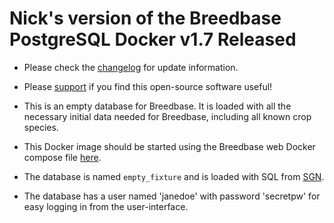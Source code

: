 # Nick's version of the Breedbase PostgreSQL Docker v1.7 Released

- Please check the [changelog](https://github.com/nickmorales/breedbase_dockerfile/wiki/Changelog) for update information.

- Please [support](https://patreon.com/nmorales) if you find this open-source software useful!

- This is an empty database for Breedbase. It is loaded with all the necessary initial data needed for Breedbase, including all known crop species.

- This Docker image should be started using the Breedbase web Docker compose file [here](https://github.com/nickmorales/breedbase_dockerfile).

- The database is named `empty_fixture` and is loaded with SQL from [SGN](https://github.com/solgenomics/sgn/blob/master/t/data/fixture/empty_fixture.sql).

- The database has a user named 'janedoe' with password 'secretpw' for easy logging in from the user-interface.
